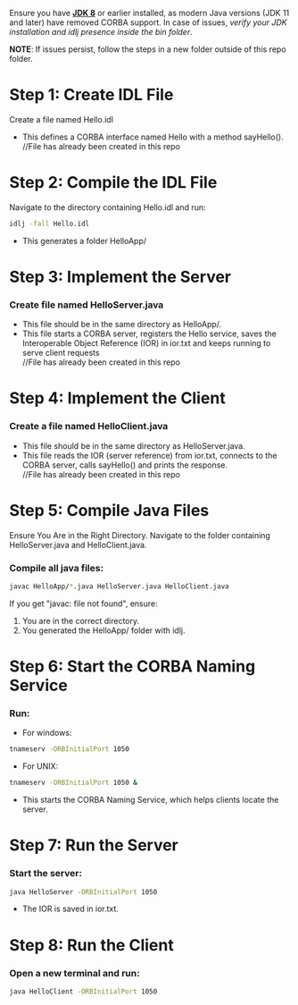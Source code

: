 Ensure you have [**JDK 8**](https://www.oracle.com/in/java/technologies/javase/javase8u211-later-archive-downloads.html) or earlier installed, as modern Java versions (JDK 11 and later) have removed CORBA support.
In case of issues, *verify your JDK installation and idlj presence inside the bin folder*.

**NOTE**: If issues persist, follow the steps in a new folder outside of this repo folder.

# Step 1: Create IDL File
Create a file named Hello.idl 
- This defines a CORBA interface named Hello with a method sayHello().  
//File has already been created in this repo

# Step 2: Compile the IDL File
Navigate to the directory containing Hello.idl and run:  
```bash
idlj -fall Hello.idl
```  
- This generates a folder HelloApp/

# Step 3: Implement the Server
### Create file named HelloServer.java  

- This file should be in the same directory as HelloApp/.  
- This file starts a CORBA server, registers the Hello service, saves the Interoperable Object Reference (IOR) in ior.txt and keeps running to serve client requests    
//File has already been created in this repo

# Step 4: Implement the Client
### Create a file named HelloClient.java  

- This file should be in the same directory as HelloServer.java.  
- This file reads the IOR (server reference) from ior.txt, connects to the CORBA server, calls sayHello() and prints the response.    
//File has already been created in this repo  

# Step 5: Compile Java Files
Ensure You Are in the Right Directory. Navigate to the folder containing HelloServer.java and HelloClient.java.

### Compile all java files:
```bash
javac HelloApp/*.java HelloServer.java HelloClient.java
```  

If you get "javac: file not found", ensure:
1. You are in the correct directory.
2. You generated the HelloApp/ folder with idlj.

# Step 6: Start the CORBA Naming Service

### Run:  
+ For windows:
```bash
tnameserv -ORBInitialPort 1050
```  
+ For UNIX:  
```bash
tnameserv -ORBInitialPort 1050 &
```  
- This starts the CORBA Naming Service, which helps clients locate the server.

# Step 7: Run the Server
### Start the server:
```bash
java HelloServer -ORBInitialPort 1050
```

- The IOR is saved in ior.txt.

# Step 8: Run the Client

### Open a new terminal and run:
```bash
java HelloClient -ORBInitialPort 1050
```







